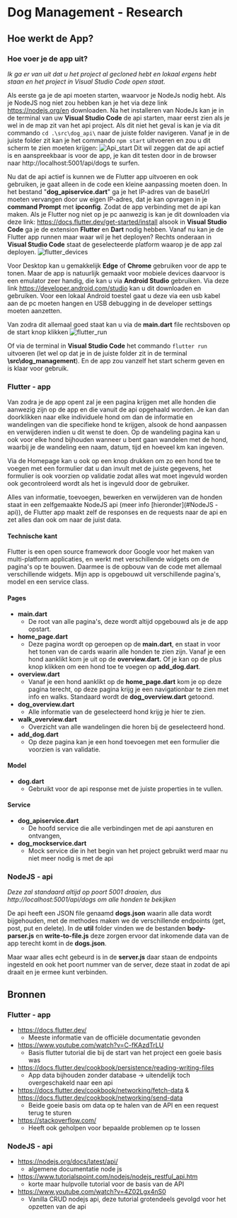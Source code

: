 # Dog Management - Research

## Hoe werkt de App?

### Hoe voer je de app uit?

*Ik ga er van uit dat u het project al gecloned hebt en lokaal ergens hebt staan en het project in Visual Studio Code open staat.*

Als eerste ga je de api moeten starten, waarvoor je NodeJs nodig hebt. Als je NodeJS nog niet zou hebben kan je het via deze link https://nodejs.org/en downloaden.
Na het installeren van NodeJs kan je in de terminal van uw **Visual Studio Code** de api starten, maar eerst zien als je wel in de map zit van het api project. Als dit niet het geval is kan je via dit commando `cd .\src\dog_api\` naar de juiste folder navigeren. 
Vanaf je in de juiste folder zit kan je het commando `npm start` uitvoeren en zou u dit scherm te zien moeten krijgen: ![Api_start](https://i.imgur.com/duYUcy9.png) Dit wil zeggen dat de api actief is en aanspreekbaar is voor de app, je kan dit testen door in de browser naar http://localhost:5001/api/dogs te surfen.

Nu dat de api actief is kunnen we de Flutter app uitvoeren en ook gebruiken, je gaat alleen in de code een kleine aanpassing moeten doen. In het bestand "**dog_apiservice.dart**" ga je het IP-adres van de baseUrl moeten vervangen door uw eigen IP-adres, dat je kan opvragen in je **command Prompt** met **ipconfig**. Zodat de app verbinding met de api kan maken.
Als je Flutter nog niet op je pc aanwezig is kan je dit downloaden via deze link: https://docs.flutter.dev/get-started/install alsook in **Visual Studio Code** ga je de extension **Flutter** en **Dart** nodig hebben. 
Vanaf nu kan je de Flutter app runnen maar waar wil je het deployen? Rechts onderaan in **Visual Studio Code** staat de geselecteerde platform waarop je de app zal deployen.
![flutter_devices](https://i.imgur.com/QBKiUku.png)

Voor Desktop kan u gemakkelijk **Edge** of **Chrome** gebruiken voor de app te tonen. Maar de app is natuurlijk gemaakt voor mobiele devices daarvoor is een emulator zeer handig, die kan u via **Android Studio** gebruiken. 
Via deze link https://developer.android.com/studio kan u dit downloaden en gebruiken.
Voor een lokaal Android toestel gaat u deze via een usb kabel aan de pc moeten hangen en USB debugging in de developer settings moeten aanzetten.

Van zodra dit allemaal goed staat kan u via de **main.dart** file rechtsboven op de start knop klikken 
![flutter_run](https://i.imgur.com/mqP3Z8W.png)

Of via de terminal in **Visual Studio Code** het commando `flutter run` uitvoeren (let wel op dat je in de juiste folder zit in de terminal **\src\dog_management**).
En de app zou vanzelf het start scherm geven en is klaar voor gebruik.

### Flutter - app

Van zodra je de app opent zal je een pagina krijgen met alle honden die aanwezig zijn op de app en die vanuit de api opgehaald worden. Je kan dan doorklikken naar elke individuele hond om dan de informatie en wandelingen van die specifieke hond te krijgen, alsook de hond aanpassen en verwijderen indien u dit wenst te doen.
Op de wandeling pagina kan u ook voor elke hond bijhouden wanneer u bent gaan wandelen met de hond, waarbij je de wandeling een naam, datum, tijd en hoeveel km kan ingeven.

Via de Homepage kan u ook op een knop drukken om zo een hond toe te voegen met een formulier dat u dan invult met de juiste gegevens, het formulier is ook voorzien op validatie zodat alles wat moet ingevuld worden ook gecontroleerd wordt als het is ingevuld door de gebruiker. 

Alles van informatie, toevoegen, bewerken en verwijderen van de honden staat in een zelfgemaakte NodeJS api (meer info [hieronder](#NodeJS - api)), de Flutter app maakt zelf de responses en de requests naar de api en zet alles dan ook om naar de juist data.

#### Technische kant 

Flutter is een open source framework door Google voor het maken van multi-platform applicaties, en werkt met verschillende widgets om de pagina's op te bouwen. Daarmee is de opbouw van de code met allemaal verschillende widgets. Mijn app is opgebouwd uit verschillende pagina's, model en een service class.

#### Pages

- **main.dart**
  - De root van alle pagina's, deze wordt altijd opgebouwd als je de app opstart.
- **home_page.dart**
  - Deze pagina wordt op geroepen op de **main.dart**, en staat in voor het tonen van de cards waarin alle honden te zien zijn. Vanaf je een hond aanklikt kom je uit op de **overview.dart.** Of je kan op de plus knop klikken om een hond toe te voegen op **add_dog.dart**.
- **overview.dart**
  - Vanaf je een hond aanklikt op de **home_page.dart** kom je op deze pagina terecht, op deze pagina krijg je een navigationbar te zien met info en walks. Standaard wordt de **dog_overview.dart** getoond.
- **dog_overview.dart**
  - Alle informatie van de geselecteerd hond krijg je hier te zien.
- **walk_overview.dart**
  - Overzicht van alle wandelingen die horen bij de geselecteerd hond.
- **add_dog.dart**
  - Op deze pagina kan je een hond toevoegen met een formulier die voorzien is van validatie.

#### Model

- **dog.dart**
  - Gebruikt voor de api response met de juiste properties in te vullen.

#### Service

- **dog_apiservice.dart**
  - De hoofd service die alle verbindingen met de api aansturen en ontvangen, 
- **dog_mockservice.dart**
  - Mock service die in het begin van het project gebruikt werd maar nu niet meer nodig is met de api

### NodeJS - api

*Deze zal standaard altijd op poort 5001 draaien, dus http://localhost:5001/api/dogs om alle honden te bekijken*

De api heeft een JSON file genaamd **dogs.json** waarin alle data wordt bijgehouden, met de methodes maken we de verschillende endpoints (get, post, put en delete). In de **util** folder vinden we de bestanden **body-parser.js** en **write-to-file.js** deze zorgen ervoor dat inkomende data van de app terecht komt in de **dogs.json**. 

Maar waar alles echt gebeurd is in de **server.js** daar staan de endpoints ingesteld en ook het poort nummer van de server, deze staat in zodat de api draait en je ermee kunt verbinden.

## Bronnen

### Flutter - app

- https://docs.flutter.dev/
  - Meeste informatie van de officiële documentatie gevonden
- https://www.youtube.com/watch?v=C-fKAzdTrLU
  - Basis flutter tutorial die bij de start van het project een goeie basis was
- https://docs.flutter.dev/cookbook/persistence/reading-writing-files
  - App data bijhouden zonder database -> uitendelijk toch overgeschakeld naar een api 
- https://docs.flutter.dev/cookbook/networking/fetch-data & https://docs.flutter.dev/cookbook/networking/send-data
  - Beide goeie basis om data op te halen van de API en een request terug te sturen
- https://stackoverflow.com/
  - Heeft ook geholpen voor bepaalde problemen op te lossen





### NodeJS - api

- https://nodejs.org/docs/latest/api/
  - algemene documentatie node js
- https://www.tutorialspoint.com/nodejs/nodejs_restful_api.htm
  - korte maar hulpvolle tutorial voor de basis van de API
- https://www.youtube.com/watch?v=4Z02Lgx4nS0
  - Vanilla CRUD nodejs api, deze tutorial grotendeels gevolgd voor het opzetten van de api
